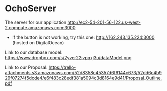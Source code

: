 OchoServer
==========

The server for our application http://ec2-54-201-56-122.us-west-2.compute.amazonaws.com:3000
- If the button is not working, try this one: http://162.243.135.224:3000 (hosted on DigitalOcean)

Link to our database model: https://www.dropbox.com/s/2yver22ivpqxj3u/dataModel.png

Link to our Proposal: https://trello-attachments.s3.amazonaws.com/52d8358c45357d6f6144c673/52dd6c4b929f07274f5dcde4/e6f483c28edf381a5094c3d8164e9d41/Proposal_Outline.pdf
